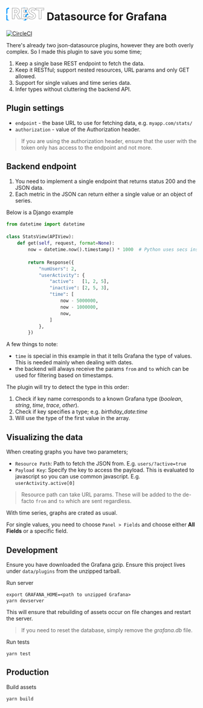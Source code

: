 <h1><img height="40" title="Datasource Logo" src="./src/img/logo.svg"> Datasource for Grafana</h1>

[![CircleCI](https://circleci.com/gh/grafana/simple-datasource/tree/master.svg?style=svg)](https://circleci.com/gh/grafana/simple-datasource/tree/master)

There's already two json-datasource plugins, however they are both overly complex. So I made this plugin to save you some time;

1. Keep a single base REST endpoint to fetch the data.
2. Keep it RESTful; support nested resources, URL params and only GET allowed.
3. Support for single values and time series data.
4. Infer types without cluttering the backend API.


## Plugin settings

 - `endpoint` - the base URL to use for fetching data, e.g. `myapp.com/stats/`
 - `authorization` - value of the Authorization header.

> If you are using the authorization header, ensure that the user with the token only has access to the endpoint and not more.


## Backend endpoint

1. You need to implement a single endpoint that returns status 200 and the JSON data.
2. Each metric in the JSON can return either a single value or an object of series.

Below is a Django example

```python
from datetime import datetime

class StatsView(APIView):
    def get(self, request, format=None):
        now = datetime.now().timestamp() * 1000  # Python uses secs instead of ms

        return Response({
            "numUsers": 2,
            "userActivity": {
                "active":   [1, 2, 5],
                "inactive": [2, 5, 3],
                "time": [
                    now - 5000000,
                    now - 1000000,
                    now,
                ]
            },
        })
```

A few things to note:

  - `time` is special in this example in that it tells Grafana the type of values. This is needed mainly when dealing with dates.
  - the backend will always receive the params `from` and `to` which can be used for filtering based on timestamps.

The plugin will try to detect the type in this order:

  1. Check if key name corresponds to a known Grafana type (*boolean*, *string*, *time*, *trace*, *other*).
  2. Check if key specifies a type; e.g. *birthday_date:time*
  3. Will use the type of the first value in the array.


## Visualizing the data

When creating graphs you have two parameters;

  - `Resource Path`: Path to fetch the JSON from. E.g. `users/?active=true`
  - `Payload Key`:  Specify the key to access the payload. This is evaluated to javascript so
    you can use common javascript. E.g. `userActivity.active[0]`

> Resource path can take URL params. These will be added to the de-facto `from` and `to` which are sent regardless.

With time series, graphs are crated as usual.

For single values, you need to choose `Panel > Fields` and choose either **All Fields** or a specific field.


## Development

Ensure you have downloaded the Grafana gzip. Ensure this project lives under `data/plugins` from the unzipped tarball.

Run server

    export GRAFANA_HOME=<path to unzipped Grafana>
    yarn devserver

This will ensure that rebuilding of assets occur on file changes and restart the server.

> If you need to reset the database, simply remove the *grafana.db* file.

Run tests

    yarn test


## Production

Build assets

    yarn build

